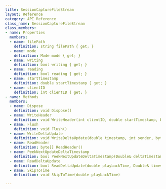 ```yaml
---
title: SessionCaptureFileStream
layout: Reference
category: API Reference
class_name: SessionCaptureFileStream
class_members:
- name: Properties
  members:
  - name: filePath
    definition: string filePath { get; }
  - name: mode
    definition: Mode mode { get; }
  - name: writing
    definition: bool writing { get; }
  - name: reading
    definition: bool reading { get; }
  - name: startTimestamp
    definition: double startTimestamp { get; }
  - name: clientID
    definition: int clientID { get; }
- name: Methods
  members:
  - name: Dispose
    definition: void Dispose()
  - name: WriteHeader
    definition: void WriteHeader(int clientID, double startTimestamp, byte[] data)
  - name: Flush
    definition: void Flush()
  - name: WriteDeltaUpdate
    definition: void WriteDeltaUpdate(double timestamp, int sender, byte[] data, int dataLength, bool reliable, uint updateID, bool incoming)
  - name: ReadHeader
    definition: byte[] ReadHeader()
  - name: PeekNextUpdateDeltaTimestamp
    definition: bool PeekNextUpdateDeltaTimestamp(Double& deltaTimestamp)
  - name: ReadDeltaUpdate
    definition: bool ReadDeltaUpdate(double playbackTime, Double& timestamp, Int32& sender, Byte[]& data, Boolean& reliable, UInt32& updateID, Boolean& incoming)
  - name: SkipToTime
    definition: void SkipToTime(double playbackTime)

---
```

